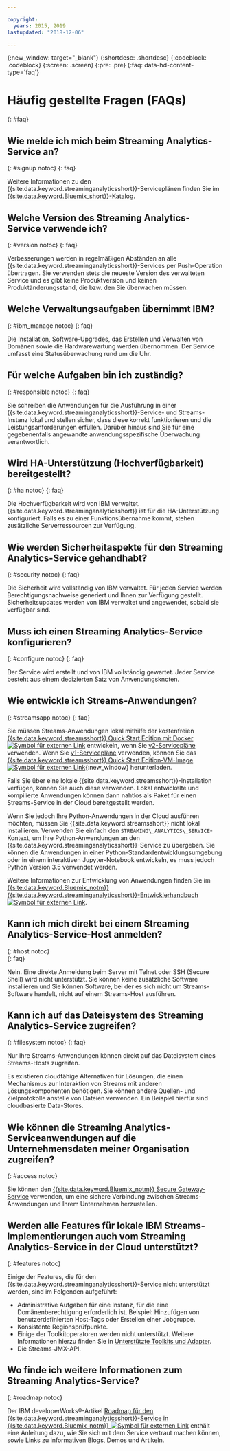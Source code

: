 ```yaml
---

copyright:
  years: 2015, 2019
lastupdated: "2018-12-06"

---
```


<!-- Attribute definitions -->
{:new_window: target="_blank"}
{:shortdesc: .shortdesc}
{:codeblock: .codeblock}
{:screen: .screen}
{:pre: .pre}
{:faq: data-hd-content-type='faq'}

# Häufig gestellte Fragen (FAQs)
{: #faq}

## Wie melde ich mich beim Streaming Analytics-Service an?
{: #signup notoc}
{: faq}  

Weitere Informationen zu den {{site.data.keyword.streaminganalyticsshort}}-Serviceplänen finden Sie im [{{site.data.keyword.Bluemix_short}}-Katalog](https://{DomainName}/catalog/services/streaming-analytics).

## Welche Version des Streaming Analytics-Service verwende ich?
{: #version notoc}
{: faq}   

Verbesserungen werden in regelmäßigen Abständen an alle {{site.data.keyword.streaminganalyticsshort}}-Services per Push-Operation übertragen. Sie verwenden stets die neueste Version des verwalteten Service und es gibt keine Produktversion und keinen Produktänderungsstand, die bzw. den Sie überwachen müssen.

## Welche Verwaltungsaufgaben übernimmt IBM?
{: #ibm_manage notoc}
{: faq}   

Die Installation, Software-Upgrades, das Erstellen und Verwalten von Domänen sowie die Hardwarewartung werden übernommen. Der Service umfasst eine Statusüberwachung rund um die Uhr.


## Für welche Aufgaben bin ich zuständig?  
{: #responsible notoc}
{: faq}

Sie schreiben die Anwendungen für die Ausführung in einer {{site.data.keyword.streaminganalyticsshort}}-Service- und Streams-Instanz lokal und stellen sicher, dass diese korrekt funktionieren und die Leistungsanforderungen erfüllen. Darüber hinaus sind Sie für eine gegebenenfalls angewandte anwendungsspezifische Überwachung verantwortlich.

## Wird HA-Unterstützung (Hochverfügbarkeit) bereitgestellt?
{: #ha notoc}
{: faq}

Die Hochverfügbarkeit wird von IBM verwaltet. {{site.data.keyword.streaminganalyticsshort}} ist für die HA-Unterstützung konfiguriert. Falls es zu einer Funktionsübernahme kommt, stehen zusätzliche Serverressourcen zur Verfügung.

## Wie werden Sicherheitaspekte für den Streaming Analytics-Service gehandhabt?
{: #security notoc}
{: faq}   

Die Sicherheit wird vollständig von IBM verwaltet. Für jeden Service werden Berechtigungsnachweise generiert und Ihnen zur Verfügung gestellt. Sicherheitsupdates werden von IBM verwaltet und angewendet, sobald sie verfügbar sind.

## Muss ich einen Streaming Analytics-Service konfigurieren?  
{: #configure notoc}
{: faq}

Der Service wird erstellt und von IBM vollständig gewartet. Jeder Service besteht aus einem dedizierten Satz von Anwendungsknoten.

## Wie entwickle ich Streams-Anwendungen?
{: #streamsapp notoc}
{: faq}

Sie müssen Streams-Anwendungen lokal mithilfe der kostenfreien [{{site.data.keyword.streamsshort}} Quick Start Edition mit Docker ![Symbol für externen Link](../../icons/launch-glyph.svg "Symbol für externen Link")](http://ibmstreams.github.io/streamsx.documentation/docs/4.3/qse-install-docker/) entwickeln, wenn Sie [v2-Servicepläne](/docs/services/StreamingAnalytics?topic=StreamingAnalytics-service_plans#service_plans) verwenden. Wenn Sie [v1-Servicepläne](/docs/services/StreamingAnalytics?topic=StreamingAnalytics-service_plans#service_plans) verwenden, können Sie das [{{site.data.keyword.streamsshort}} Quick Start Edition-VM-Image ![Symbol für externen Link](../../icons/launch-glyph.svg "Symbol für externen Link")](http://ibmstreams.github.io/streamsx.documentation/docs/4.3/qse-intro/){:new_window} herunterladen.

Falls Sie über eine lokale {{site.data.keyword.streamsshort}}-Installation verfügen, können Sie auch diese verwenden. Lokal entwickelte und kompilierte Anwendungen können dann nahtlos als Paket für einen Streams-Service in der Cloud bereitgestellt werden.

Wenn Sie jedoch Ihre Python-Anwendungen in der Cloud ausführen möchten, müssen Sie {{site.data.keyword.streamsshort}} nicht lokal installieren. Verwenden Sie einfach den `STREAMING\_ANALYTICS\_SERVICE`-Kontext, um Ihre Python-Anwendungen an den {{site.data.keyword.streaminganalyticsshort}}-Service zu übergeben. Sie können die Anwendungen in einer Python-Standardentwicklungsumgebung oder in einem interaktiven Jupyter-Notebook entwickeln, es muss jedoch Python Version 3.5 verwendet werden.

Weitere Informationen zur Entwicklung von Anwendungen finden Sie im [{{site.data.keyword.Bluemix_notm}} {{site.data.keyword.streaminganalyticsshort}}-Entwicklerhandbuch ![Symbol für externen Link](../../icons/launch-glyph.svg "Symbol für externen Link")](https://developer.ibm.com/streamsdev/?p=16589&post_type=doc&preview=1&_ppp=7ad76a418b).

## Kann ich mich direkt bei einem Streaming Analytics-Service-Host anmelden?
{: #host notoc}  
{: faq}

Nein. Eine direkte Anmeldung beim Server mit Telnet oder SSH (Secure Shell) wird nicht unterstützt. Sie können keine zusätzliche Software installieren und Sie können Software, bei der es sich nicht um Streams-Software handelt, nicht auf einem Streams-Host ausführen.

## Kann ich auf das Dateisystem des Streaming Analytics-Service zugreifen?
{: #filesystem notoc}
{: faq}   

Nur Ihre Streams-Anwendungen können direkt auf das Dateisystem eines Streams-Hosts zugreifen.

Es existieren cloudfähige Alternativen für Lösungen, die einen Mechanismus zur Interaktion von Streams mit anderen Lösungskomponenten benötigen. Sie können andere Quellen- und Zielprotokolle anstelle von Dateien verwenden. Ein Beispiel hierfür sind cloudbasierte Data-Stores.

## Wie können die Streaming Analytics-Serviceanwendungen auf die Unternehmensdaten meiner Organisation zugreifen?
{: #access notoc}  

Sie können den [{{site.data.keyword.Bluemix_notm}} Secure Gateway-Service](https://{DomainName}/catalog/services/secure-gateway) verwenden, um eine sichere Verbindung zwischen Streams-Anwendungen und Ihrem Unternehmen herzustellen.

## Werden alle Features für lokale IBM Streams-Implementierungen auch vom Streaming Analytics-Service in der Cloud unterstützt?
{: #features notoc}

Einige der Features, die für den {{site.data.keyword.streaminganalyticsshort}}-Service nicht unterstützt werden, sind im Folgenden aufgeführt:

  - Administrative Aufgaben für eine Instanz, für die eine Domänenberechtigung erforderlich ist. Beispiel: Hinzufügen von benutzerdefinierten Host-Tags oder Erstellen einer Jobgruppe.
  - Konsistente Regionsprüfpunkte.
  - Einige der Toolkitoperatoren werden nicht unterstützt. Weitere Informationen hierzu finden Sie in [Unterstützte Toolkits und Adapter](/docs/services/StreamingAnalytics?topic=StreamingAnalytics-compatible_toolkits).
  - Die Streams-JMX-API.

## Wo finde ich weitere Informationen zum Streaming Analytics-Service?
{: #roadmap notoc}

Der IBM developerWorks®-Artikel [Roadmap für den {{site.data.keyword.streaminganalyticsshort}}-Service in {{site.data.keyword.Bluemix_notm}} ![Symbol für externen Link](../../icons/launch-glyph.svg "Symbol für externen Link")](https://developer.ibm.com/streamsdev/docs/roadmap-for-streaming-analytics-service-on-bluemix/) enthält eine Anleitung dazu, wie Sie sich mit dem Service vertraut machen können, sowie Links zu informativen Blogs, Demos und Artikeln.
